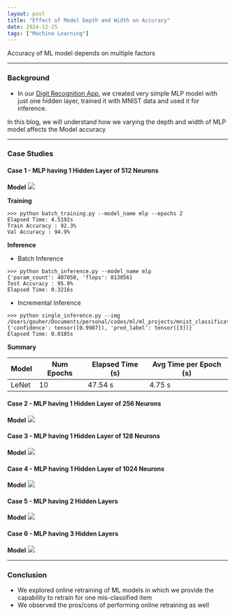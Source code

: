 ```yaml
---
layout: post
title: "Effect of Model Depth and Width on Accuracy"
date: 2024-12-25
tags: ["Machine Learning"]
---
```


Accuracy of ML model depends on multiple factors

---

### Background

- In our [Digit Recognition App](https://gouherdanish.github.io/2024/12/09/digit-recognition.html), we created very simple MLP model with just one hidden layer, trained it with MNIST data and used it for inference.

In this blog, we will understand how we varying the depth and width of MLP model affects the Model accuracy

---
### Case Studies

#### Case 1 - MLP having 1 Hidden Layer of 512 Neurons

**Model**
<img src="{{site.url}}/images/mnist/mlp-d1.png">

**Training**

```
>>> python batch_training.py --model_name mlp --epochs 2
Elapsed Time: 4.5192s
Train Accuracy : 92.3%
Val Accuracy : 94.9%
```

**Inference**

- Batch Inference

```
>>> python batch_inference.py --model_name mlp
{'param_count': 407050, 'flops': 813056}
Test Accuracy : 95.9%
Elapsed Time: 0.3216s
```

- Incremental Inference

```
>>> python single_inference.py --img /Users/gouher/Documents/personal/codes/ml/ml_projects/mnist_classification/data/sample/3.png
{'confidence': tensor([0.9987]), 'pred_label': tensor([3])}
Elapsed Time: 0.0185s
```

**Summary**

| Model | Num Epochs | Elapsed Time (s) |  Avg Time per Epoch (s) |
| ----- | ---------- | ---------------- | ----------------------- |
| LeNet |     10     |       47.54 s    |           4.75 s        |


#### Case 2 - MLP having 1 Hidden Layer of 256 Neurons

**Model**
<img src="{{site.url}}/images/mnist/mlp-w1.png">

#### Case 3 - MLP having 1 Hidden Layer of 128 Neurons

**Model**
<img src="{{site.url}}/images/mnist/mlp-w2.png">

#### Case 4 - MLP having 1 Hidden Layer of 1024 Neurons

**Model**
<img src="{{site.url}}/images/mnist/mlp-w3.png">

#### Case 5 - MLP having 2 Hidden Layers

**Model**
<img src="{{site.url}}/images/mnist/mlp-d2.png">

#### Case 6 - MLP having 3 Hidden Layers

**Model**
<img src="{{site.url}}/images/mnist/mlp-d3.png">

---
### Conclusion

- We explored online retraining of ML models in which we provide the capability to retrain for one mis-classified item
- We observed the pros/cons of performing online retraining as well
